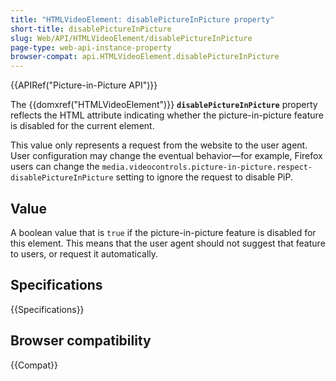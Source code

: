 ```yaml
---
title: "HTMLVideoElement: disablePictureInPicture property"
short-title: disablePictureInPicture
slug: Web/API/HTMLVideoElement/disablePictureInPicture
page-type: web-api-instance-property
browser-compat: api.HTMLVideoElement.disablePictureInPicture
---
```


{{APIRef("Picture-in-Picture API")}}

The {{domxref("HTMLVideoElement")}} **`disablePictureInPicture`** property reflects the HTML attribute indicating whether the picture-in-picture feature is disabled for the current element.

This value only represents a request from the website to the user agent. User configuration may change the eventual behavior—for example, Firefox users can change the `media.videocontrols.picture-in-picture.respect-disablePictureInPicture` setting to ignore the request to disable PiP.

## Value

A boolean value that is `true` if the picture-in-picture feature is disabled for this element. This means that the user agent should not suggest that feature to users, or request it automatically.

## Specifications

{{Specifications}}

## Browser compatibility

{{Compat}}
